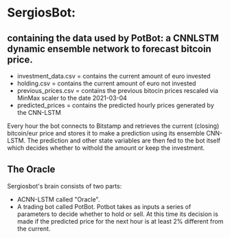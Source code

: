 # SergiosBot: 
## containing the data used by PotBot: a CNNLSTM dynamic ensemble network to forecast bitcoin price. 

* investment_data.csv = contains the current amount of euro invested
* holding.csv = contains the current amount of euro not invested
* previous_prices.csv = contains the previous bitocin prices rescaled via MinMax scaler to the date 2021-03-04
* predicted_prices = contains the predicted hourly prices generated by the CNN-LSTM

Every hour the bot connects to Bitstamp and retrieves the current (closing) bitcoin/eur price and stores it to 
make a prediction using its ensemble CNN-LSTM. The prediction and other state variables are then fed to the bot itself which decides 
whether to withold the amount or keep the investment. 

## The Oracle

Sergiosbot's brain consists of two parts: 

* ACNN-LSTM called "Oracle". 
* A trading bot called PotBot. Potbot takes as inputs a series of parameters to decide whether to hold or sell. At this time its decision is made if the predicted price for the next hour is at least 2% different from the current. 
